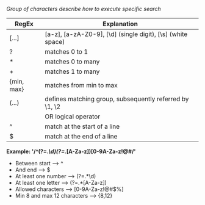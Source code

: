 *Group of characters describe how to execute specific search*

RegEx | Explanation
----- | -----------
[...] | [a-z], [a-zA-Z0-9], [\d] (single digit), [\s] (white space)
? | matches 0 to 1
\* | matches 0 to many
\+ | matches 1 to many
{min, max} | matches from min to max
(...) | defines matching group, subsequently referred by \1, \2
| | OR logical operator
^ | match at the start of a line
$ | match at the end of a line

**Example: '/^(?=.*\d)(?=.*[A-Za-z])[0-9A-Za-z!@#$%]{8,12}$/'**

- Between start --> ^
- And end --> $
- At least one number --> (?=.*\d)
- At least one letter --> (?=.*[A-Za-z])
- Allowed characters --> [0-9A-Za-z!@#$%]
- Min 8 and max 12 characters --> {8,12}
